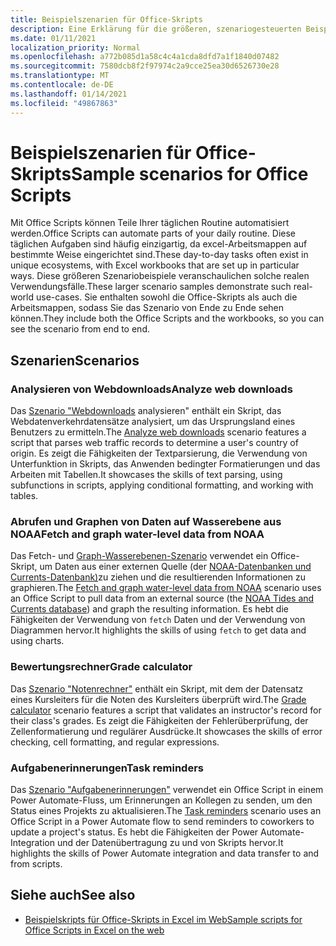 ```yaml
---
title: Beispielszenarien für Office-Skripts
description: Eine Erklärung für die größeren, szenariogesteuerten Beispiele für Office-Skripts in Excel im Web.
ms.date: 01/11/2021
localization_priority: Normal
ms.openlocfilehash: a772b085d1a58c4c4a1cda8dfd7a1f1840d07482
ms.sourcegitcommit: 7580dcb8f2f97974c2a9cce25ea30d6526730e28
ms.translationtype: MT
ms.contentlocale: de-DE
ms.lasthandoff: 01/14/2021
ms.locfileid: "49867863"
---
```

# <a name="sample-scenarios-for-office-scripts"></a><span data-ttu-id="90410-103">Beispielszenarien für Office-Skripts</span><span class="sxs-lookup"><span data-stu-id="90410-103">Sample scenarios for Office Scripts</span></span>

<span data-ttu-id="90410-104">Mit Office Scripts können Teile Ihrer täglichen Routine automatisiert werden.</span><span class="sxs-lookup"><span data-stu-id="90410-104">Office Scripts can automate parts of your daily routine.</span></span> <span data-ttu-id="90410-105">Diese täglichen Aufgaben sind häufig einzigartig, da excel-Arbeitsmappen auf bestimmte Weise eingerichtet sind.</span><span class="sxs-lookup"><span data-stu-id="90410-105">These day-to-day tasks often exist in unique ecosystems, with Excel workbooks that are set up in particular ways.</span></span> <span data-ttu-id="90410-106">Diese größeren Szenariobeispiele veranschaulichen solche realen Verwendungsfälle.</span><span class="sxs-lookup"><span data-stu-id="90410-106">These larger scenario samples demonstrate such real-world use-cases.</span></span> <span data-ttu-id="90410-107">Sie enthalten sowohl die Office-Skripts als auch die Arbeitsmappen, sodass Sie das Szenario von Ende zu Ende sehen können.</span><span class="sxs-lookup"><span data-stu-id="90410-107">They include both the Office Scripts and the workbooks, so you can see the scenario from end to end.</span></span>

## <a name="scenarios"></a><span data-ttu-id="90410-108">Szenarien</span><span class="sxs-lookup"><span data-stu-id="90410-108">Scenarios</span></span>

### <a name="analyze-web-downloads"></a><span data-ttu-id="90410-109">Analysieren von Webdownloads</span><span class="sxs-lookup"><span data-stu-id="90410-109">Analyze web downloads</span></span>

<span data-ttu-id="90410-110">Das [Szenario "Webdownloads](analyze-web-downloads.md) analysieren" enthält ein Skript, das Webdatenverkehrdatensätze analysiert, um das Ursprungsland eines Benutzers zu ermitteln.</span><span class="sxs-lookup"><span data-stu-id="90410-110">The [Analyze web downloads](analyze-web-downloads.md) scenario features a script that parses web traffic records to determine a user's country of origin.</span></span> <span data-ttu-id="90410-111">Es zeigt die Fähigkeiten der Textparsierung, die Verwendung von Unterfunktion in Skripts, das Anwenden bedingter Formatierungen und das Arbeiten mit Tabellen.</span><span class="sxs-lookup"><span data-stu-id="90410-111">It showcases the skills of text parsing, using subfunctions in scripts, applying conditional formatting, and working with tables.</span></span>

### <a name="fetch-and-graph-water-level-data-from-noaa"></a><span data-ttu-id="90410-112">Abrufen und Graphen von Daten auf Wasserebene aus NOAA</span><span class="sxs-lookup"><span data-stu-id="90410-112">Fetch and graph water-level data from NOAA</span></span>

<span data-ttu-id="90410-113">Das Fetch- und [Graph-Wasserebenen-Szenario](noaa-data-fetch.md) verwendet ein Office-Skript, um Daten aus einer externen Quelle (der [NOAA-Datenbanken und Currents-Datenbank)](https://tidesandcurrents.noaa.gov/)zu ziehen und die resultierenden Informationen zu graphieren.</span><span class="sxs-lookup"><span data-stu-id="90410-113">The [Fetch and graph water-level data from NOAA](noaa-data-fetch.md) scenario uses an Office Script to pull data from an external source (the [NOAA Tides and Currents database](https://tidesandcurrents.noaa.gov/)) and graph the resulting information.</span></span> <span data-ttu-id="90410-114">Es hebt die Fähigkeiten der Verwendung von `fetch` Daten und der Verwendung von Diagrammen hervor.</span><span class="sxs-lookup"><span data-stu-id="90410-114">It highlights the skills of using `fetch` to get data and using charts.</span></span>

### <a name="grade-calculator"></a><span data-ttu-id="90410-115">Bewertungsrechner</span><span class="sxs-lookup"><span data-stu-id="90410-115">Grade calculator</span></span>

<span data-ttu-id="90410-116">Das [Szenario "Notenrechner"](grade-calculator.md) enthält ein Skript, mit dem der Datensatz eines Kursleiters für die Noten des Kursleiters überprüft wird.</span><span class="sxs-lookup"><span data-stu-id="90410-116">The [Grade calculator](grade-calculator.md) scenario features a script that validates an instructor's record for their class's grades.</span></span> <span data-ttu-id="90410-117">Es zeigt die Fähigkeiten der Fehlerüberprüfung, der Zellenformatierung und regulärer Ausdrücke.</span><span class="sxs-lookup"><span data-stu-id="90410-117">It showcases the skills of error checking, cell formatting, and regular expressions.</span></span>

### <a name="task-reminders"></a><span data-ttu-id="90410-118">Aufgabenerinnerungen</span><span class="sxs-lookup"><span data-stu-id="90410-118">Task reminders</span></span>

<span data-ttu-id="90410-119">Das [Szenario "Aufgabenerinnerungen"](task-reminders.md) verwendet ein Office Script in einem Power Automate-Fluss, um Erinnerungen an Kollegen zu senden, um den Status eines Projekts zu aktualisieren.</span><span class="sxs-lookup"><span data-stu-id="90410-119">The [Task reminders](task-reminders.md) scenario uses an Office Script in a Power Automate flow to send reminders to coworkers to update a project's status.</span></span> <span data-ttu-id="90410-120">Es hebt die Fähigkeiten der Power Automate-Integration und der Datenübertragung zu und von Skripts hervor.</span><span class="sxs-lookup"><span data-stu-id="90410-120">It highlights the skills of Power Automate integration and data transfer to and from scripts.</span></span>

## <a name="see-also"></a><span data-ttu-id="90410-121">Siehe auch</span><span class="sxs-lookup"><span data-stu-id="90410-121">See also</span></span>

- [<span data-ttu-id="90410-122">Beispielskripts für Office-Skripts in Excel im Web</span><span class="sxs-lookup"><span data-stu-id="90410-122">Sample scripts for Office Scripts in Excel on the web</span></span>](../excel-samples.md)

